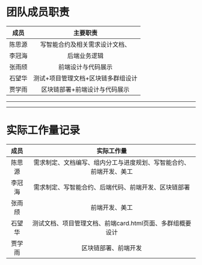#                                                                                  团队成员职责

|  成员  |              主要职责              |
| :----: | :--------------------------------: |
| 陈思源 |   写智能合约及相关需求设计文档、   |
| 李冠海 |            后端业务逻辑            |
| 张雨颀 |         前端设计与代码展示         |
| 石望华 | 测试+项目管理文档+区块链多群组设计 |
| 贾学雨 |   区块链部署+前端设计与代码展示    |



------

------

#                                                     实际工作量记录

|  成员  |                          实际工作量                          |
| :----: | :----------------------------------------------------------: |
| 陈思源 | 需求制定、文档编写、组内分工与进度规划、写智能合约、前端开发、美工 |
| 李冠海 |     需求制定、写智能合约、后端代码、前端开发、区块链部署     |
| 张雨颀 |                        前端开发、美工                        |
| 石望华 |  测试文档、项目管理文档、前端card.html页面、多群组概要设计   |
| 贾学雨 |                     区块链部署、前端开发                     |

